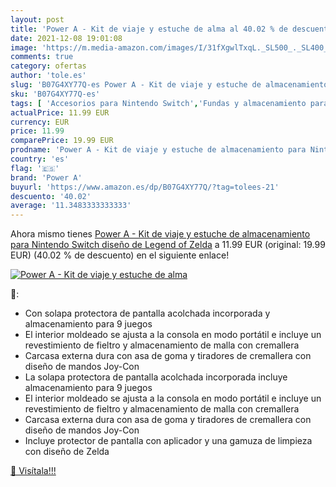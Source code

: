 ```yaml
---
layout: post
title: 'Power A - Kit de viaje y estuche de alma al 40.02 % de descuento'
date: 2021-12-08 19:01:08
image: 'https://m.media-amazon.com/images/I/31fXgwlTxqL._SL500_._SL400_.jpg'
comments: true
category: ofertas
author: 'tole.es'
slug: 'B07G4XY77Q-es Power A - Kit de viaje y estuche de almacenamiento para...'
sku: 'B07G4XY77Q-es'
tags: [ 'Accesorios para Nintendo Switch','Fundas y almacenamiento para Nintendo Switch','Hardware y juegos para Nintendo Switch','Packs de fundas y almacenamiento para Nintendo Switch','Videojuegos','nintendo','power a', ]
actualPrice: 11.99 EUR
currency: EUR
price: 11.99
comparePrice: 19.99 EUR
prodname: 'Power A - Kit de viaje y estuche de almacenamiento para Nintendo Switch  diseño de Legend of Zelda'
country: 'es'
flag: '🇪🇸'
brand: 'Power A'
buyurl: 'https://www.amazon.es/dp/B07G4XY77Q/?tag=tolees-21'
descuento: '40.02'
average: '11.3483333333333'
---
```


Ahora mismo tienes [Power A - Kit de viaje y estuche de almacenamiento para Nintendo Switch  diseño de Legend of Zelda](https://www.amazon.es/dp/B07G4XY77Q/?tag=tolees-21) a 11.99 EUR (original: 19.99 EUR) (40.02 %  de descuento) en el siguiente enlace!

[![Power A - Kit de viaje y estuche de alma](https://m.media-amazon.com/images/I/31fXgwlTxqL._SL500_._SL400_.jpg)](https://www.amazon.es/dp/B07G4XY77Q/?tag=tolees-21)

🔎:

- Con solapa protectora de pantalla acolchada incorporada y almacenamiento para 9 juegos
- El interior moldeado se ajusta a la consola en modo portátil e incluye un revestimiento de fieltro y almacenamiento de malla con cremallera
- Carcasa externa dura con asa de goma y tiradores de cremallera con diseño de mandos Joy-Con
- La solapa protectora de pantalla acolchada incorporada incluye almacenamiento para 9 juegos
- El interior moldeado se ajusta a la consola en modo portátil e incluye un revestimiento de fieltro y almacenamiento de malla con cremallera
- Carcasa externa dura con asa de goma y tiradores de cremallera con diseño de mandos Joy-Con
- Incluye protector de pantalla con aplicador y una gamuza de limpieza con diseño de Zelda

[🛒 Visítala!!!](https://www.amazon.es/dp/B07G4XY77Q/?tag=tolees-21)
